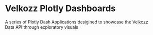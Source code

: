# Velkozz Plotly Dashboards
A series of Plotly Dash Applications desigined to showcase the Velkozz Data API through exploratory visuals
